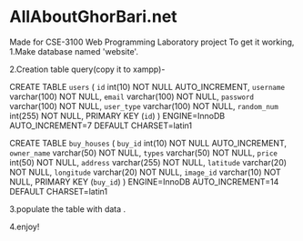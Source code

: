 # AllAboutGhorBari.net
Made for CSE-3100 Web Programming Laboratory project
To get it working,
1.Make database named 'website'.


2.Creation table query(copy it to xampp)-

CREATE TABLE `users` (
 `id` int(10) NOT NULL AUTO_INCREMENT,
 `username` varchar(100) NOT NULL,
 `email` varchar(100) NOT NULL,
 `password` varchar(100) NOT NULL,
 `user_type` varchar(100) NOT NULL,
 `random_num` int(255) NOT NULL,
 PRIMARY KEY (`id`)
) ENGINE=InnoDB AUTO_INCREMENT=7 DEFAULT CHARSET=latin1


CREATE TABLE `buy_houses` (
 `buy_id` int(10) NOT NULL AUTO_INCREMENT,
 `owner_name` varchar(50) NOT NULL,
 `types` varchar(50) NOT NULL,
 `price` int(50) NOT NULL,
 `address` varchar(255) NOT NULL,
 `latitude` varchar(20) NOT NULL,
 `longitude` varchar(20) NOT NULL,
 `image_id` varchar(10) NOT NULL,
 PRIMARY KEY (`buy_id`)
) ENGINE=InnoDB AUTO_INCREMENT=14 DEFAULT CHARSET=latin1


3.populate the table with data .

4.enjoy!
